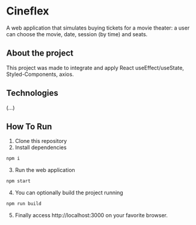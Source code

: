 # Cineflex
  A web application that simulates buying tickets for a movie theater: a user can choose the movie, date, session (by time) and seats.

## About the project
  This project was made to integrate and apply React useEffect/useState, Styled-Components, axios.

## Technologies
  (...)
  
## How To Run
1. Clone this repository
2. Install dependencies
```bash
npm i
```
3. Run the web application
```bash
npm start
```
4. You can optionally build the project running
```bash
npm run build
```
5. Finally access http://localhost:3000 on your favorite browser.
